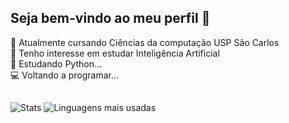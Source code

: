 ## Seja bem-vindo ao meu perfil 👋 

📖 Atualmente cursando Ciências da computação USP São Carlos
<br>
🌱 Tenho interesse em estudar Inteligência Artificial
<br>
🐍 Estudando Python...
<br>
💻 Voltando a programar...

<!--
<img src="https://cdn.jsdelivr.net/gh/devicons/devicon@latest/icons/python/python-original.svg" height="25" />
<img src="https://cdn.jsdelivr.net/gh/devicons/devicon@latest/icons/flask/flask-original.svg" height="25"/>          
<img src="https://cdn.jsdelivr.net/gh/devicons/devicon@latest/icons/java/java-original.svg" height="25"/>
<img src="https://cdn.jsdelivr.net/gh/devicons/devicon@latest/icons/spring/spring-original.svg" height="25" />          
<img src="https://cdn.jsdelivr.net/gh/devicons/devicon@latest/icons/cplusplus/cplusplus-original.svg" height="25"/>
<img src="https://cdn.jsdelivr.net/gh/devicons/devicon@latest/icons/html5/html5-original.svg" height="25"/>
<img src="https://cdn.jsdelivr.net/gh/devicons/devicon@latest/icons/css3/css3-original.svg" height="25"/>
<img src="https://cdn.jsdelivr.net/gh/devicons/devicon@latest/icons/javascript/javascript-original.svg" height="25"/>
<img src="https://cdn.jsdelivr.net/gh/devicons/devicon@latest/icons/php/php-original.svg" height="25" /> -->

##
![Stats](https://github-readme-stats.vercel.app/api?username=HeitorgOliveira&show_icons=true&theme=radical)
![Linguagens mais usadas](https://github-readme-stats.vercel.app/api/top-langs/?username=HeitorgOliveira&layout=compact&theme=radical)

##
